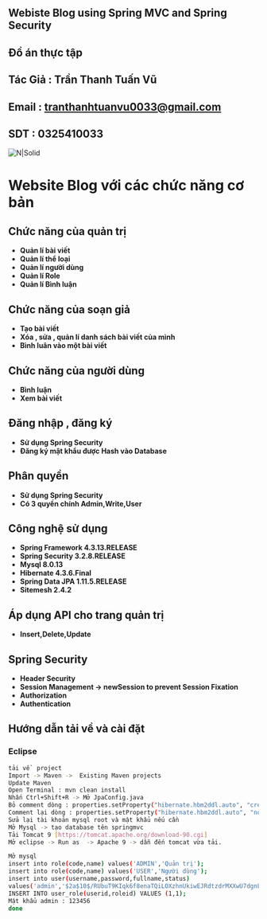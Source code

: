 ## Webiste Blog using Spring MVC and Spring Security
## Đồ án thực tập
## Tác Giả : Trần Thanh Tuấn Vũ
## Email   : tranthanhtuanvu0033@gmail.com
## SDT     : 0325410033

![N|Solid](https://blog.itnavi.com.vn/wp-content/uploads/2021/05/Spring-MVC-l%C3%A0-g%C3%AC-1.jpg)
# Website Blog với các chức năng cơ bản
## Chức năng của quản trị
- **Quản lí bài viết**
- **Quản lí thể loại**
- **Quản lí người dùng**
- **Quản lí Role**
- **Quản lí Bình luận**
## Chức năng của soạn giả
- **Tạo bài viết**
- **Xóa , sửa , quản lí danh sách bài viết của mình**
- **Bình luân vào một bài viết**
## Chức năng của người dùng
- **Bình luận**
- **Xem bài viết**
## Đăng nhập , đăng ký
- **Sử dụng Spring Security**
- **Đăng ký mật khẩu được Hash vào Database**
## Phân quyền
- **Sử dụng Spring Security**
- **Có 3 quyền chính Admin,Write,User** 
## Công nghệ sử dụng
- **Spring Framework 4.3.13.RELEASE**
- **Spring Security 3.2.8.RELEASE**
- **Mysql 8.0.13**
- **Hibernate 4.3.6.Final**
- **Spring Data JPA 1.11.5.RELEASE**
- **Sitemesh 2.4.2**
## Áp dụng API cho trang quản trị
- **Insert,Delete,Update**
## Spring Security
- **Header Security**
- **Session Management -> newSession to prevent Session Fixation**
- **Authorization**
- **Authentication**
## Hướng dẫn tải về và cài đặt
### Eclipse
```sh
tải về  project
Import -> Maven ->  Existing Maven projects
Update Maven
Open Terminal : mvn clean install
Nhấn Ctrl+Shift+R -> Mở JpaConfig.java 
Bỏ comment dòng : properties.setProperty("hibernate.hbm2ddl.auto", "create");
Comment lại dòng : properties.setProperty("hibernate.hbm2ddl.auto", "none");
Sửa lại tài khoản mysql root và mật khẩu nếu cần
Mở Mysql -> tạo database tên springmvc
Tải Tomcat 9 [https://tomcat.apache.org/download-90.cgi]
Mở eclipse -> Run as  -> Apache 9 -> dẫn đến tomcat vừa tải.

Mở mysql
insert into role(code,name) values('ADMIN','Quản trị');
insert into role(code,name) values('USER','Người dùng');
insert into user(username,password,fullname,status)
values('admin','$2a$10$/RUbuT9KIqk6f8enaTQiLOXzhnUkiwEJRdtzdrMXXwU7dgnLKTCYG','trần thanh tuấn vũ',1);
INSERT INTO user_role(userid,roleid) VALUES (1,1);
Mật khẩu admin : 123456
done
```
